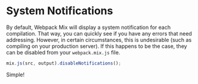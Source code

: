 # System Notifications

By default, Webpack Mix will display a system notification for each compilation. That way, you can quickly see if you have any errors that need addressing. However, in certain circumstances, this is undesirable \(such as compiling on your production server\). If this happens to be the case, they can be disabled from your `webpack.mix.js` file.

```js
mix.js(src, output).disableNotifications();
```

Simple!
